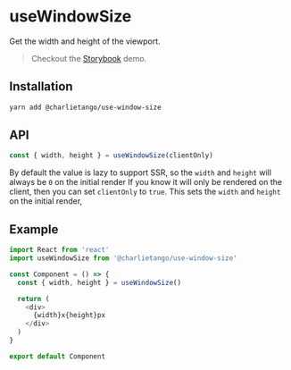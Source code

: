 # useWindowSize

Get the width and height of the viewport.

> Checkout the [Storybook](https://ct-hooks.netlify.com/?path=/story/usewindowsize--readme) demo.

## Installation

```sh
yarn add @charlietango/use-window-size
```

## API

```js
const { width, height } = useWindowSize(clientOnly)
```

By default the value is lazy to support SSR, so the `width` and `height` will always be `0` on the initial render
If you know it will only be rendered on the client, then you can set `clientOnly` to `true`.
This sets the `width` and `height` on the initial render,

## Example

```js
import React from 'react'
import useWindowSize from '@charlietango/use-window-size'

const Component = () => {
  const { width, height } = useWindowSize()

  return (
    <div>
      {width}x{height}px
    </div>
  )
}

export default Component
```
